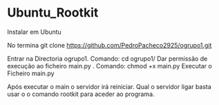 # Ubuntu_Rootkit


Instalar em Ubuntu

No termina
git clone https://github.com/PedroPacheco2925/ogrupo1.git

Entrar na Directoria ogrupo1. Comando: cd ogrupo1/
Dar permissão de execução ao ficheiro main.py . Comando: chmod +x main.py
Executar o Ficheiro main.py

Após executar o main o servidor irá reiniciar.
Qual o servidor ligar basta usar o o comando rootkit para aceder ao programa.
